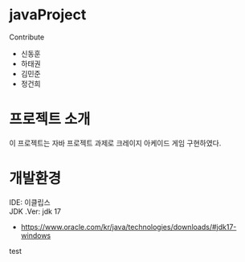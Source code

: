 # javaProject

Contribute
- 신동훈
- 하태권
- 김민준
- 정건희

# 프로젝트 소개
이 프로젝트는 자바 프로젝트 과제로 크레이지 아케이드 게임 구현하였다.

# 개발환경
IDE: 이클립스<br>
JDK .Ver: jdk 17
- https://www.oracle.com/kr/java/technologies/downloads/#jdk17-windows

test 
